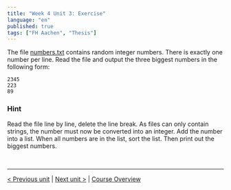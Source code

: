 ```yaml
---
title: "Week 4 Unit 3: Exercise"
language: "en"
published: true
tags: ["FH Aachen", "Thesis"]
---
```


The file [numbers.txt](files/numbers.txt) contains random integer numbers. There is exactly one number per line. Read the file and output the three biggest numbers in the following form:

```
2345
223
89
```

### Hint

Read the file line by line, delete the line break. As files can only contain strings, the number must now be converted into an integer. Add the number into a list. When all numbers are in the list, sort the list. Then print out the biggest numbers.

<br>

---

[< Previous unit](/teaching/python-mooc/week4_unit4_writing_data) | [Next unit >](/teaching/python-mooc/week4_unit3_selftest) |
[Course Overview](/teaching/python-mooc)